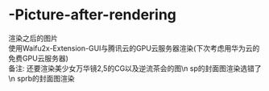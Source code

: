 # -Picture-after-rendering
渲染之后的图片  
使用Waifu2x-Extension-GUI与腾讯云的GPU云服务器渲染(下次考虑用华为云的免费GPU云服务器)  
备注:
     还要渲染美少女万华镜2,5的CG以及逆流茶会的图\n
     sp的封面图渲染选错了\n
     sprb的封面图渲染
